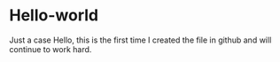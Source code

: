 # Hello-world
Just a case
Hello, this is the first time I created the file in github and will continue to work hard.
